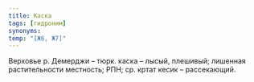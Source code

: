 ```yaml
---
title: Каска
tags: [гидроним]
synonyms:
temp: "[Ж6, Ж7]"
---
```


Верховье р. Демерджи – тюрк. каска – лысый, плешивый; лишенная растительности
местность; РПН; ср. кртат кесик – рассекающий.
